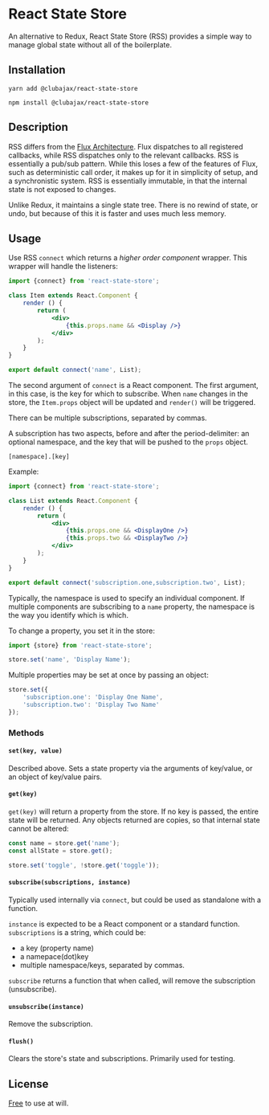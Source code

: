 # React State Store

An alternative to Redux, React State Store (RSS) provides a simple way to manage 
global state without all of the boilerplate.

## Installation

	yarn add @clubajax/react-state-store

	npm install @clubajax/react-state-store

## Description

RSS differs from the [Flux Architecture](http://facebook.github.io/flux/). Flux dispatches to 
all registered callbacks, while RSS dispatches only to the relevant callbacks. RSS is essentially 
a pub/sub pattern. While this loses a few of the features of Flux, such as deterministic call order,
it makes up for it in simplicity of setup, and a synchronistic system. RSS is essentially immutable, in that the internal state is not exposed to changes.

Unlike Redux, it maintains a single state tree. There is no rewind of state, or undo, but because 
of this it is faster and uses much less memory.

## Usage

Use RSS `connect` which returns a _higher order component_ wrapper. This wrapper will handle
the listeners:

```jsx harmony
import {connect} from 'react-state-store';

class Item extends React.Component {
	render () {
		return (
			<div>
				{this.props.name && <Display />}
			</div>
		);
	}
}

export default connect('name', List);
```
The second argument of `connect` is a React component. The first argument, in this case, is
the key for which to subscribe. When `name` changes in the store, the `Item.props` object 
will be updated and `render()` will be triggered.

There can be multiple subscriptions, separated by commas.

A subscription has two aspects, before and after the period-delimiter: an optional namespace, 
and the key that will be pushed to the `props` object.

    [namespace].[key]

Example:

```jsx harmony
import {connect} from 'react-state-store';

class List extends React.Component {
	render () {
		return (
			<div>
				{this.props.one && <DisplayOne />}
				{this.props.two && <DisplayTwo />}
			</div>
		);
	}
}

export default connect('subscription.one,subscription.two', List);
```
Typically, the namespace is used to specify an individual component. If multiple components are
subscribing to a `name` property, the namespace is the way you identify which is which.

To change a property, you set it in the store:

```jsx harmony
import {store} from 'react-state-store';

store.set('name', 'Display Name');
```
Multiple properties may be set at once by passing an object:

```jsx harmony
store.set({
	'subscription.one': 'Display One Name',
	'subscription.two': 'Display Two Name'
});
```

### Methods

#### `set(key, value)`

Described above. Sets a state property via the arguments of key/value, or an object of key/value pairs.

#### `get(key)`

`get(key)` will return a property from the store. If no key is passed, the entire state will be
returned. Any objects returned are copies, so that internal state cannot be altered:
 
```jsx harmony
const name = store.get('name');
const allState = store.get();

store.set('toggle', !store.get('toggle'));
```

#### `subscribe(subscriptions, instance)`

Typically used internally via `connect`, but could be used as standalone with a function. 

`instance` is expected to be a React component or a standard function.
`subscriptions` is a string, which could be:
 * a key (property name)
 * a namepace(dot)key
 * multiple namespace/keys, separated by commas.
 
`subscribe` returns a function that when called, will remove the subscription (unsubscribe).

#### `unsubscribe(instance)`

Remove the subscription.

#### `flush()`

Clears the store's state and subscriptions. Primarily used for testing.

## License

[Free](./LICENSE) to use at will.
